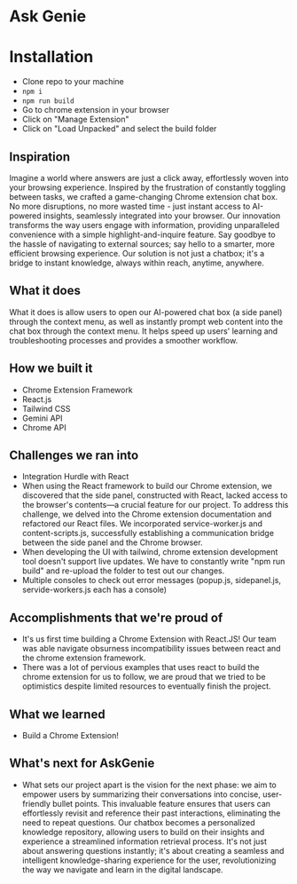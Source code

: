 # Ask Genie

# Installation
- Clone repo to your machine
- `npm i`
- `npm run build`
- Go to chrome extension in your browser
- Click on "Manage Extension"
- Click on "Load Unpacked" and select the build folder

## Inspiration
Imagine a world where answers are just a click away, effortlessly woven into your browsing experience. Inspired by the frustration of constantly toggling between tasks, we crafted a game-changing Chrome extension chat box. No more disruptions, no more wasted time - just instant access to AI-powered insights, seamlessly integrated into your browser. Our innovation transforms the way users engage with information, providing unparalleled convenience with a simple highlight-and-inquire feature. Say goodbye to the hassle of navigating to external sources; say hello to a smarter, more efficient browsing experience. Our solution is not just a chatbox; it's a bridge to instant knowledge, always within reach, anytime, anywhere.

## What it does
What it does is allow users to open our AI-powered chat box (a side panel) through the context menu, as well as instantly prompt web content into the chat box through the context menu. It helps speed up users' learning and troubleshooting processes and provides a smoother workflow.

## How we built it
- Chrome Extension Framework
- React.js
- Tailwind CSS
- Gemini API
- Chrome API

## Challenges we ran into
- Integration Hurdle with React
- When using the React framework to build our Chrome extension, we discovered that the side panel, constructed with React, lacked access to the browser's contents—a crucial feature for our project. To address this challenge, we delved into the Chrome extension documentation and refactored our React files. We incorporated service-worker.js and content-scripts.js, successfully establishing a communication bridge between the side panel and the Chrome browser.
- When developing the UI with tailwind, chrome extension development tool doesn't support live updates. We have to constantly write "npm run build" and re-upload the folder to test out our changes.
- Multiple consoles to check out error messages (popup.js, sidepanel.js, servide-workers.js each has a console)

## Accomplishments that we're proud of
- It's us first time building a Chrome Extension with React.JS! Our team was able navigate obsurness incompatibility issues between react and the chrome extension framework.
- There was a lot of pervious examples that uses react to build the chrome extension for us to follow, we are proud that we tried to be optimistics despite limited resources to eventually finish the project.

## What we learned
- Build a Chrome Extension!

## What's next for AskGenie
- What sets our project apart is the vision for the next phase: we aim to empower users by summarizing their conversations into concise, user-friendly bullet points. This invaluable feature ensures that users can effortlessly revisit and reference their past interactions, eliminating the need to repeat questions. Our chatbox becomes a personalized knowledge repository, allowing users to build on their insights and experience a streamlined information retrieval process. It's not just about answering questions instantly; it's about creating a seamless and intelligent knowledge-sharing experience for the user, revolutionizing the way we navigate and learn in the digital landscape.
